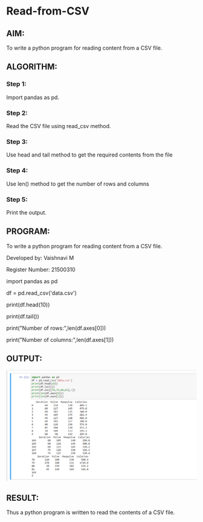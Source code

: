 # Read-from-CSV

## AIM:
To write a python program for reading content from a CSV file.

## ALGORITHM:

### Step 1:
Import pandas as pd.
### Step 2:
Read the CSV file using read_csv method.
### Step 3:
Use head and tail method to get the required contents from the file
### Step 4:
Use len() method to get the number of rows and columns
### Step 5:
Print the output.

## PROGRAM:
To write a python program for reading content from a CSV file.

Developed by: Vaishnavi M

Register Number: 21500310


import pandas as pd

df = pd.read_csv('data.csv')

print(df.head(10))

print(df.tail())

print("Number of rows:",len(df.axes[0]))

print("Number of columns:",len(df.axes[1]))

## OUTPUT:
![output](./output.png)

## RESULT:
Thus a python program is written to read the contents of a CSV file.

